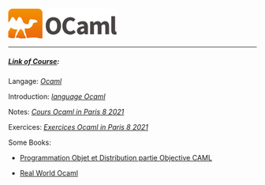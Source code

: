  [![alt text](logo_programme_language_ocaml.png)](https://ocaml.org/)

----------------------------------------------------------------------------------------
##### <ins>Link of Course</ins>: 

Langage: [_Ocaml_](https://ocaml.org/)

Introduction: [_language Ocaml_](https://www.good-eris.net/formation-ocaml/)

Notes: [_Cours Ocaml in Paris 8 2021_](http://gallium.inria.fr/~scherer/tmp/cours-ocaml-paris8-2021.org.html)

Exercices: [_Exercices Ocaml in Paris 8 2021_](https://learn-ocaml.saclay.inria.fr/index.html#activity%3Dexercises)


Some Books:
- [Programmation Objet et Distribution partie Objective CAML](https://www-apr.lip6.fr/~chaillou/Public/enseignement/POD_99_WWW/P1/)

- [Real World Ocaml](https://dev.realworldocaml.org/)


